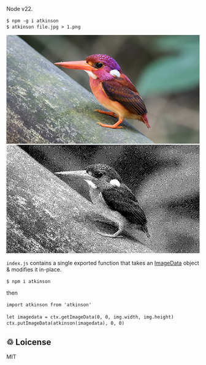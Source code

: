 Node v22.

~~~
$ npm -g i atkinson
$ atkinson file.jpg > 1.png
~~~

<img src='test/bird.jpg' alt=''>
<img src='test/bird.atkinson.jpg' alt=''>

`index.js` contains a single exported function that takes an
[ImageData](https://developer.mozilla.org/en-US/docs/Web/API/ImageData)
object & modifies it in-place.

~~~
$ npm i atkinson
~~~

then

~~~
import atkinson from 'atkinson'

let imagedata = ctx.getImageData(0, 0, img.width, img.height)
ctx.putImageData(atkinson(imagedata), 0, 0)
~~~

## &#x2672; Loicense

MIT
